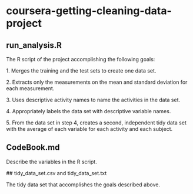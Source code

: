 # coursera-getting-cleaning-data-project
## run_analysis.R
<p> The R script of the project accomplishing the following goals: </p>
<p> 1. Merges the training and the test sets to create one data set. </p>
<p> 2. Extracts only the measurements on the mean and standard deviation for each measurement. </p>
<p> 3. Uses descriptive activity names to name the activities in the data set. </p>
<p> 4. Appropriately labels the data set with descriptive variable names. </p>
<p> 5. From the data set in step 4, creates a second, independent tidy data set with the average of each variable for each activity and each subject. </p>

## CodeBook.md
<p> Describe the variables in the R script. </p>
## tidy_data_set.csv and tidy_data_set.txt
<p> The tidy data set that accomplishes the goals described above. </p>
